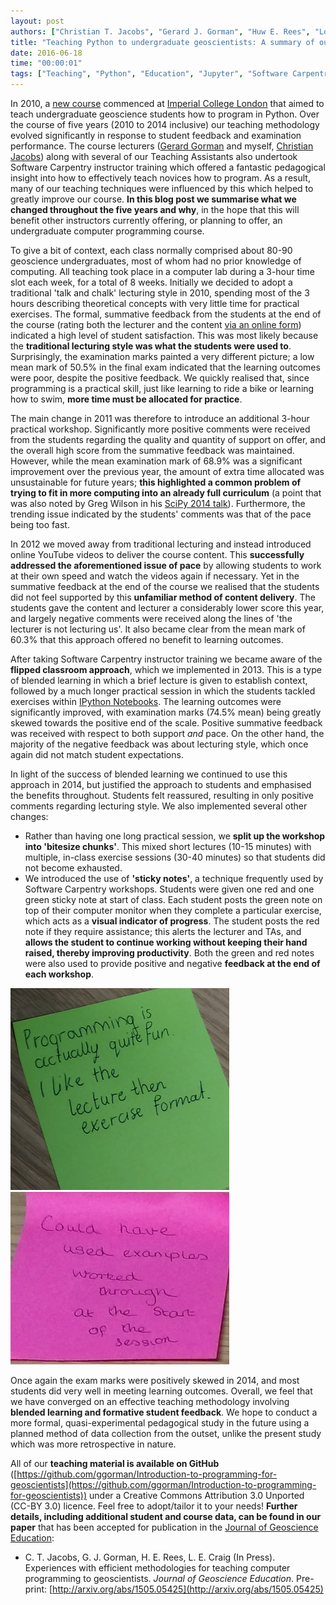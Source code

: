 ```yaml
---
layout: post
authors: ["Christian T. Jacobs", "Gerard J. Gorman", "Huw E. Rees", "Lorraine E. Craig"]
title: "Teaching Python to undergraduate geoscientists: A summary of our approaches and experiences over the years"
date: 2016-06-18
time: "00:00:01"
tags: ["Teaching", "Python", "Education", "Jupyter", "Software Carpentry"]
---
```


In 2010, a [new course](http://ggorman.github.io/Introduction-to-programming-for-geoscientists/) commenced at [Imperial College London](http://www.imperial.ac.uk/engineering/departments/earth-science/) that aimed to teach undergraduate geoscience students how to program in Python. Over the course of five years (2010 to 2014 inclusive) our teaching methodology evolved significantly in response to student feedback and examination performance. The course lecturers ([Gerard Gorman](http://www.imperial.ac.uk/people/g.gorman) and myself, [Christian Jacobs](http://christianjacobs.uk)) along with several of our Teaching Assistants also undertook Software Carpentry instructor training which offered a fantastic pedagogical insight into how to effectively teach novices how to program. As a result, many of our teaching techniques were influenced by this which helped to greatly improve our course. **In this blog post we summarise what we changed throughout the five years and why**, in the hope that this will benefit other instructors currently offering, or planning to offer, an undergraduate computer programming course.

To give a bit of context, each class normally comprised about 80-90 geoscience undergraduates, most of whom had no prior knowledge of computing. All teaching took place in a computer lab during a 3-hour time slot each week, for a total of 8 weeks. Initially we decided to adopt a traditional 'talk and chalk' lecturing style in 2010, spending most of the 3 hours describing theoretical concepts with very little time for practical exercises. The formal, summative feedback from the students at the end of the course (rating both the lecturer and the content [via an online form](http://www.imperial.ac.uk/students/academic-support/student-surveys/ug-student-surveys/ug-sole/)) indicated a high level of student satisfaction. This was most likely because the **traditional lecturing style was what the students were used to**. Surprisingly, the examination marks painted a very different picture; a low mean mark of 50.5% in the final exam indicated that the learning outcomes were poor, despite the positive feedback. We quickly realised that, since programming is a practical skill, just like learning to ride a bike or learning how to swim, **more time must be allocated for practice**.

The main change in 2011 was therefore to introduce an additional 3-hour practical workshop. Significantly more positive comments were received from the students regarding the quality and quantity of support on offer, and the overall high score from the summative feedback was maintained. However, while the mean examination mark of 68.9% was a significant improvement over the previous year, the amount of extra time allocated was unsustainable for future years; **this highlighted a common problem of trying to fit in more computing into an already full curriculum** (a point that was also noted by Greg Wilson in his [SciPy 2014 talk](https://www.youtube.com/watch?v=1e26rp6qPbA)). Furthermore, the trending issue indicated by the students' comments was that of the pace being too fast.

In 2012 we moved away from traditional lecturing and instead introduced online YouTube videos to deliver the course content. This **successfully addressed the aforementioned issue of pace** by allowing students to work at their own speed and watch the videos again if necessary. Yet in the summative feedback at the end of the course we realised that the students did not feel supported by this **unfamiliar method of content delivery**. The students gave the content and lecturer a considerably lower score this year, and largely negative comments were received along the lines of 'the lecturer is not lecturing us'. It also became clear from the mean mark of 60.3% that this approach offered no benefit to learning outcomes.

After taking Software Carpentry instructor training we became aware of the **flipped classroom approach**, which we implemented in 2013. This is a type of blended learning in which a brief lecture is given to establish context, followed by a much longer practical session in which the students tackled exercises within [IPython Notebooks](https://ipython.org/notebook.html). The learning outcomes were significantly improved, with examination marks (74.5% mean) being greatly skewed towards the positive end of the scale. Positive summative feedback was received with respect to both support *and* pace. On the other hand, the majority of the negative feedback was about lecturing style, which once again did not match student expectations.

In light of the success of blended learning we continued to use this approach in 2014, but justified the approach to students and emphasised the benefits throughout. Students felt reassured, resulting in only positive comments regarding lecturing style. We also implemented several other changes:

* Rather than having one long practical session, we **split up the workshop into 'bitesize chunks'**. This mixed short lectures (10-15 minutes) with multiple, in-class exercise sessions (30-40 minutes) so that students did not become exhausted.
* We introduced the use of **'sticky notes'**, a technique frequently used by Software Carpentry workshops. Students were given one red and one green sticky note at start of class. Each student posts the green note on top of their computer monitor when they complete a particular exercise, which acts as a **visual indicator of progress**. The student posts the red note if they require assistance; this alerts the lecturer and TAs, and **allows the student to continue working without keeping their hand raised, thereby improving productivity**. Both the green and red notes were also used to provide positive and negative **feedback at the end of each workshop**.

<img src="../../../files/2016/06/green_example1.png" alt="Example of positive student feedback provided on a green sticky note." width="350px">
<img src="../../../files/2016/06/red_example1.png" alt="Example of negative student feedback provided on a red sticky note." width="350px">

Once again the exam marks were positively skewed in 2014, and most students did very well in meeting learning outcomes. Overall, we feel that we have converged on an effective teaching methodology involving **blended learning and formative student feedback**. We hope to conduct a more formal, quasi-experimental pedagogical study in the future using a planned method of data collection from the outset, unlike the present study which was more retrospective in nature.

All of our **teaching material is available on GitHub** ([https://github.com/ggorman/Introduction-to-programming-for-geoscientists](https://github.com/ggorman/Introduction-to-programming-for-geoscientists)) under a Creative Commons Attribution 3.0 Unported (CC-BY 3.0) licence. Feel free to adopt/tailor it to your needs! **Further details, including additional student and course data, can be found in our paper** that has been accepted for publication in the [Journal of Geoscience Education](http://nagt-jge.org/):

* C. T. Jacobs, G. J. Gorman, H. E. Rees, L. E. Craig (In Press). Experiences with efficient methodologies for teaching computer programming to geoscientists. *Journal of Geoscience Education*. Pre-print: [http://arxiv.org/abs/1505.05425](http://arxiv.org/abs/1505.05425)
